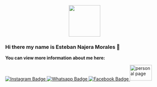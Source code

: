 <!-- <style>
    :root{
        --main-color: #a781ff;
    }
    body{
        background-color:black;
    }
    span{
        color:var(--main-color);
    }
    .link{
        color:orange;
        text-decoration:none;
    }
    .personal-logo{
        display:flex;
        flex-direction:column;
        justify-content:center;
        align-items:center;
        background-color:#1e1e1e;
        height:8vh;
    }
    .personal-logo:hover{
        cursor:hand;
    }
    .personal-logo p:hover{
        color:white;
    }
    .personal-logo img{
        width:4vh
    }
    .personal-logo p{
        color: var(--main-color);
        font-size:.9em;
        margin: 0  .4em;
        transition: 0.5s ease;
    }
    .badges{
        display:flex;
        gap:.4em;
        align-items:center;
    }

</style> -->
<html>
<body>
<div id="header" align="center">
  <img src="https://media.giphy.com/media/M9gbBd9nbDrOTu1Mqx/giphy.gif" width="100"/>
</div>

### Hi there my name is <span>Esteban Najera Morales</span> 👋

**You can view more information about me here:</a>**

<div class="badges">
    <a href="https://www.instagram.com/esteban_122020">
        <img src="https://img.shields.io/badge/Instagram-d959b4?style=for-the-badge&logo=instagram&logoColor=white" alt="Instagram Badge"/>
    </a>
    <a href="https://wa.me/+50661918721">
        <img src="https://img.shields.io/badge/Whatsapp-39bf30? style=for-the-badge&logo=Whatsapp&logoColor=white" alt="Whatsapp Badge"/>
    </a>
    <a href="https://www.facebook.com/esteban.najeramorales">
        <img src="https://img.shields.io/badge/Facebook-blue?style=for-the-badge&logo=facebook&logoColor=white" alt="Facebook Badge"/>
    </a>
    <a class="personal-logo" href="https://enajera.netlify.app">
        <img height="50" width="70" src="https://res.cloudinary.com/dhbio9ysd/image/upload/v1702922023/dfgsh7wronsysbtscltu.jpg" alt="personal page">
    </a>
</div>

</body>
</html>
